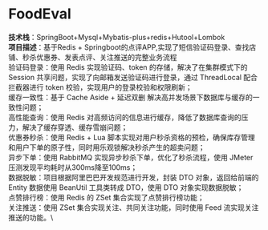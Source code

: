 # FoodEval
**技术栈**：SpringBoot+Mysql+Mybatis-plus+redis+Hutool+Lombok\
**项目描述**：基于Redis + Springboot的点评APP,实现了短信验证码登录、查找店铺、秒杀优惠券、发表点评、关注推送的完整业务流程\
验证码登录：使用 Redis 实现验证码、token 的存储，解决了在集群模式下的 Session 共享问题，实现了向邮箱发送验证码进行登录，通过 ThreadLocal 配合拦截器进行 token 校验，实现用户的登录校验和权限刷新；\
缓存一致性：基于 Cache Aside + 延迟双删 解决高并发场景下数据库与缓存的一致性问题；\
高性能查询：使用 Redis 对高频访问的信息进行缓存，降低了数据库查询的压力，解决了缓存穿透、缓存雪崩问题；\
优惠券秒杀：使用 Redis + Lua 脚本实现对用户秒杀资格的预检，确保库存管理和用户下单的原子性，同时用乐观锁解决秒杀产生的超卖问题；\
异步下单：使用 RabbitMQ 实现异步秒杀下单，优化了秒杀流程，使用 JMeter 压测发现平均耗时从300ms降至100ms；\
数据脱敏：项目根据阿里巴巴开发规范进行开发，封装 DTO 对象，返回给前端的 Entity 数据使用 BeanUtil 工具类转成 DTO，使用 DTO 对象实现数据脱敏；\
点赞排行榜：使用 Redis 的 ZSet 集合实现了点赞排行榜功能；\
关注推送：使用 ZSet 集合实现关注、共同关注功能，同时使用 Feed 流实现关注推送的功能。\
